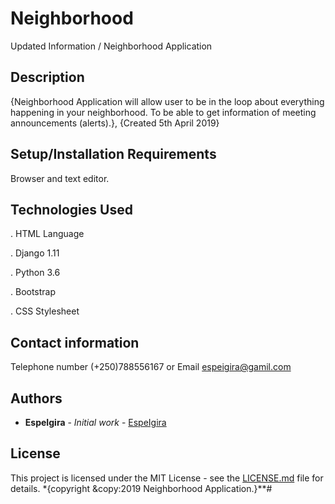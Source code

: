# Neighborhood

Updated Information / Neighborhood Application

## Description
  
{Neighborhood Application will allow user to be in the loop about everything happening in your neighborhood. To be able to get information of meeting announcements (alerts).}, {Created 5th April 2019}
 
## Setup/Installation Requirements
  
  Browser and text editor.

## Technologies Used
  
 . HTML Language 

 . Django 1.11
 
 . Python 3.6

 . Bootstrap 
  
 . CSS Stylesheet


## Contact information

   Telephone number (+250)788556167 or Email espeigira@gamil.com

## Authors

* **EspeIgira** - *Initial work* - [EspeIgira](https://github.com/EspeIgira/)

## License

This project is licensed under the MIT License - see the [LICENSE.md](LICENSE.md) file for details.
*{copyright &copy:2019 Neighborhood Application.}**# 
